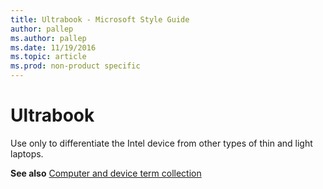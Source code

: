 ```yaml
---
title: Ultrabook - Microsoft Style Guide
author: pallep
ms.author: pallep
ms.date: 11/19/2016
ms.topic: article
ms.prod: non-product specific
---
```


# Ultrabook

Use only to differentiate the Intel device from other types of thin and light laptops.

**See also** [](/style-guide/a-z-word-list-term-collections/term-collections/computer-device-terms)[Computer and device term collection](/style-guide/a-z-word-list-term-collections/term-collections/computer-device-terms)
